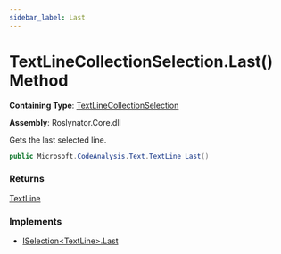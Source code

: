 ```yaml
---
sidebar_label: Last
---
```


# TextLineCollectionSelection\.Last\(\) Method

**Containing Type**: [TextLineCollectionSelection](../index.md)

**Assembly**: Roslynator\.Core\.dll

  
Gets the last selected line\.

```csharp
public Microsoft.CodeAnalysis.Text.TextLine Last()
```

### Returns

[TextLine](https://docs.microsoft.com/en-us/dotnet/api/microsoft.codeanalysis.text.textline)

### Implements

* [ISelection&lt;TextLine&gt;.Last](../../../ISelection-1/Last/index.md)
